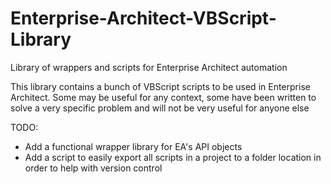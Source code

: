 # Enterprise-Architect-VBScript-Library
Library of wrappers and scripts for Enterprise Architect automation

This library contains a bunch of VBScript scripts to be used in Enterprise Architect.
Some may be useful for any context, some have been written to solve a very specific problem and will not be very useful for anyone else

TODO:

- Add a functional wrapper library for EA's API objects
- Add a script to easily export all scripts in a project to a folder location in order to help with version control
